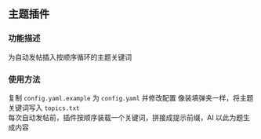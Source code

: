 ## 主题插件

### 功能描述

为自动发帖插入按顺序循环的主题关键词<br>

### 使用方法

复制 `config.yaml.example` 为 `config.yaml` 并修改配置
像装填弹夹一样，将主题关键词写入 `topics.txt`<br>
每次自动发帖前，插件按顺序装载一个关键词，拼接成提示前缀，AI 以此为题生成内容
